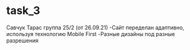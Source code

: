 # task_3
Савчук Тарас группа 25/2 (от 26.09.21)
-Сайт переделан адаптивно, используя технологию Mobile First
-Разные дизайны под разные разрешения
